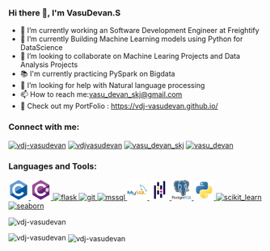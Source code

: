 ### Hi there 👋, I'm VasuDevan.S

- 🔭 I’m currently working an Software Development Engineer  at Freightify 
- 🌱 I’m currently Building Machine Learning models using Python for DataScience
- 👯 I’m looking to collaborate on Machine Learing Projects and Data Analysis Projects
- 📚 I'm currently practicing PySpark on Bigdata  
- 🤔 I’m looking for help with Natural language processing
- 📫 How to reach me:vasu_devan_skj@gmail.com
- 📄 Check out my PortFolio : https://vdj-vasudevan.github.io/


<h3 align="left">Connect with me:</h3>
<p align="left">
<a href="https://www.linkedin.com/in/vdj-vasudevan/" target="blank"><img align="center" src="https://raw.githubusercontent.com/rahuldkjain/github-profile-readme-generator/master/src/images/icons/Social/linked-in-alt.svg" alt="vdj-vasudevan" height="30" width="40" /></a>
<a href="https://www.kaggle.com/vdjvasudevan" target="blank"><img align="center" src="https://raw.githubusercontent.com/rahuldkjain/github-profile-readme-generator/master/src/images/icons/Social/kaggle.svg" alt="vdjvasudevan" height="30" width="40" /></a>
<a href="https://www.hackerrank.com/vasu_devan_skj" target="blank"><img align="center" src="https://raw.githubusercontent.com/rahuldkjain/github-profile-readme-generator/master/src/images/icons/Social/hackerrank.svg" alt="vasu_devan_skj" height="30" width="40" /></a>
<a href="https://www.leetcode.com/vasu_devan" target="blank"><img align="center" src="https://raw.githubusercontent.com/rahuldkjain/github-profile-readme-generator/master/src/images/icons/Social/leet-code.svg" alt="vasu_devan" height="30" width="40" /></a>
</p>

<h3 align="left">Languages and Tools:</h3>
<p align="left"> <a href="https://www.cprogramming.com/" target="_blank" rel="noreferrer"> <img src="https://raw.githubusercontent.com/devicons/devicon/master/icons/c/c-original.svg" alt="c" width="40" height="40"/> </a> <a href="https://www.w3schools.com/cs/" target="_blank" rel="noreferrer"> <img src="https://raw.githubusercontent.com/devicons/devicon/master/icons/csharp/csharp-original.svg" alt="csharp" width="40" height="40"/> </a> <a href="https://flask.palletsprojects.com/" target="_blank" rel="noreferrer"> <img src="https://www.vectorlogo.zone/logos/pocoo_flask/pocoo_flask-icon.svg" alt="flask" width="40" height="40"/> </a> <a href="https://git-scm.com/" target="_blank" rel="noreferrer"> <img src="https://www.vectorlogo.zone/logos/git-scm/git-scm-icon.svg" alt="git" width="40" height="40"/> </a> <a href="https://www.microsoft.com/en-us/sql-server" target="_blank" rel="noreferrer"> <img src="https://www.svgrepo.com/show/303229/microsoft-sql-server-logo.svg" alt="mssql" width="40" height="40"/> </a> <a href="https://www.mysql.com/" target="_blank" rel="noreferrer"> <img src="https://raw.githubusercontent.com/devicons/devicon/master/icons/mysql/mysql-original-wordmark.svg" alt="mysql" width="40" height="40"/> </a> <a href="https://pandas.pydata.org/" target="_blank" rel="noreferrer"> <img src="https://raw.githubusercontent.com/devicons/devicon/2ae2a900d2f041da66e950e4d48052658d850630/icons/pandas/pandas-original.svg" alt="pandas" width="40" height="40"/> </a><a href="https://www.postgresql.org" target="_blank" rel="noreferrer"> <img src="https://raw.githubusercontent.com/devicons/devicon/master/icons/postgresql/postgresql-original-wordmark.svg" alt="postgresql" width="40" height="40"/> </a> <a href="https://www.python.org" target="_blank" rel="noreferrer"> <img src="https://raw.githubusercontent.com/devicons/devicon/master/icons/python/python-original.svg" alt="python" width="40" height="40"/> </a> <a href="https://scikit-learn.org/" target="_blank" rel="noreferrer"> <img src="https://upload.wikimedia.org/wikipedia/commons/0/05/Scikit_learn_logo_small.svg" alt="scikit_learn" width="40" height="40"/> </a> <a href="https://seaborn.pydata.org/" target="_blank" rel="noreferrer"> <img src="https://seaborn.pydata.org/_images/logo-mark-lightbg.svg" alt="seaborn" width="40" height="40"/> </a> </p>


<p><img align="center" src="https://github-readme-streak-stats.herokuapp.com/?user=vdj-vasudevan&" alt="vdj-vasudevan" /></p>


<p><img align="left" src="https://github-readme-stats.vercel.app/api/top-langs?username=vdj-vasudevan&show_icons=true&locale=en&layout=compact" alt="vdj-vasudevan" /></p>

<p>&nbsp;<img align="center" src="https://github-readme-stats.vercel.app/api?username=vdj-vasudevan&show_icons=true&locale=en" alt="vdj-vasudevan" /></p>
